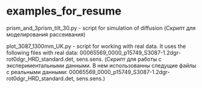 # examples_for_resume

рrism_and_3prism_tilt_30.py - script for simulation of diffusion (Скрипт для моделирования рассеивания)

plot_3087_1300mm_UK.py - script for working with real data. It uses the following files with real data: 00065569_0000_p15749_S3087-1.2dgr-rot0dgr_HRD_standard.det, sens.sens. (Скрипт для работы с экспериментальными данными. В нем использованны следущие файлы с реальными данными: 00065569_0000_p15749_S3087-1.2dgr-rot0dgr_HRD_standard.det, sens.sens.)
